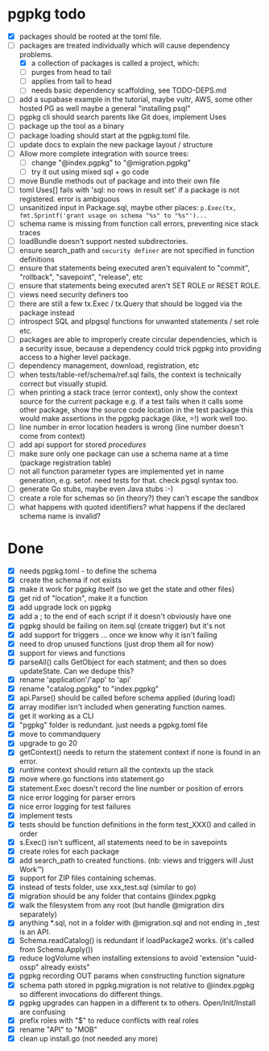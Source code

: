 # pgpkg todo

- [X] packages should be rooted at the toml file.
- [ ] packages are treated individually which will cause dependency problems.
  - [X] a collection of packages is called a project, which:
  - [ ] purges from head to tail
  - [ ] applies from tail to head
  - [ ] needs basic dependency scaffolding, see TODO-DEPS.md
- [ ] add a supabase example in the tutorial, maybe vultr, AWS, some other hosted PG as well
  maybe a general "installing psql"
- [ ] pgpkg cli should search parents like Git does, implement Uses
- [ ] package up the tool as a binary
- [ ] package loading should start at the pgpkg.toml file.
- [ ] update docs to explain the new package layout / structure
- [ ] Allow more complete integration with source trees:
    - [ ] change "@index.pgpkg" to "@migration.pgpkg"
    - [ ] try it out using mixed sql + go code
- [ ] move Bundle methods out of package and into their own file
- [ ] toml Uses[] fails with 'sql: no rows in result set' if a package is not registered. error is ambiguous
- [ ] unsanitized input in Package.sql, maybe other places: `p.Exec(tx, fmt.Sprintf('grant usage on schema "%s" to "%s"')...`
- [ ] schema name is missing from function call errors, preventing nice stack traces
- [ ] loadBundle doesn't support nested subdirectories.
- [ ] ensure search_path and `security definer` are not specified in function definitions
- [ ] ensure that statements being executed aren't equivalent to "commit", "rollback", "savepoint", "release", etc
- [ ] ensure that statements being executed aren't SET ROLE or RESET ROLE.
- [ ] views need security definers too
- [ ] there are still a few tx.Exec / tx.Query that should be logged via the package instead
- [ ] introspect SQL and plpgsql functions for unwanted statements / set role etc.
- [ ] packages are able to improperly create circular dependencies, which is a security issue, because a dependency
      could trick pgpkg into providing access to a higher level package.
- [ ] dependency management, download, registration, etc
- [ ] when tests/table-ref/schema/ref.sql fails, the context is technically correct but visually stupid. 
- [ ] when printing a stack trace (error context), only show the context source for the current package
      e.g. if a test fails when it calls some other package, show the source code location in the test package
      this would make assertions in the pgpkg package (like, =!) work well too.
- [ ] line number in error location headers is wrong (line number doesn't come from context)
- [ ] add api support for stored *procedures*
- [ ] make sure only one package can use a schema name at a time (package registration table)
- [ ] not all function parameter types are implemented yet in name generation, e.g. setof. need tests for that. check pgsql syntax too.
- [ ] generate Go stubs, maybe even Java stubs :-)
- [ ] create a role for schemas so (in theory?) they can't escape the sandbox
- [ ] what happens with quoted identifiers? what happens if the declared schema name is invalid?

# Done

- [X] needs pgpkg.toml - to define the schema
- [X] create the schema if not exists
- [X] make it work for pgpkg itself (so we get the state and other files)
- [X] get rid of "location", make it a function
- [X] add upgrade lock on pgpkg
- [X] add a ; to the end of each script if it doesn't obviously have one
- [X] pgpkg should be failing on item.sql (create trigger) but it's not
- [X] add support for triggers ... once we know why it isn't failing
- [X] need to drop unused functions (just drop them all for now)
- [X] support for views and functions
- [X] parseAll() calls GetObject for each statment; and then so does updateState. Can we dedupe this?
- [X] rename 'application'/'app' to 'api'
- [X] rename "catalog.pgpkg" to "index.pgpkg"
- [X] api.Parse() should be called before schema applied (during load)
- [X] array modifier isn't included when generating function names. 
- [X] get it working as a CLI
- [X] "pgpkg" folder is redundant. just needs a pgpkg.toml file
- [X] move to commandquery
- [X] upgrade to go 20
- [X] getContext() needs to return the statement context if none is found in an error.
- [X] runtime context should return all the contexts up the stack
- [X] move where.go functions into statement.go
- [X] statement.Exec doesn't record the line number or position of errors
- [X] nice error logging for parser errors
- [X] nice error logging for test failures
- [X] implement tests
- [X] tests should be function definitions in the form test_XXX() and called in order
- [X] s.Exec() isn't sufficent, all statements need to be in savepoints
- [X] create roles for each package
- [X] add search_path to created functions. (nb: views and triggers will Just Work™)
- [X] support for ZIP files containing schemas.
- [X] instead of tests folder, use xxx_test.sql (similar to go)
- [X] migration should be any folder that contains @index.pgpkg
- [X] walk the filesystem from any root (but handle @migration dirs separately)
- [X] anything *.sql, not in a folder with @migration.sql and not ending in _test is an API.
- [X] Schema.readCatalog() is redundant if loadPackage2 works. (it's called from Schema.Apply())
- [X] reduce logVolume when installing extensions to avoid 'extension "uuid-ossp" already exists"
- [X] pgpkg recording OUT params when constructing function signature
- [X] schema path stored in pgpkg.migration is not relative to @index.pgpkg so different invocations do different things.
- [X] pgpkg upgrades can happen in a different tx to others. Open/Init/Install are confusing
- [X] prefix roles with "$" to reduce conflicts with real roles
- [X] rename "API" to "MOB"
- [X] clean up install.go (not needed any more)
